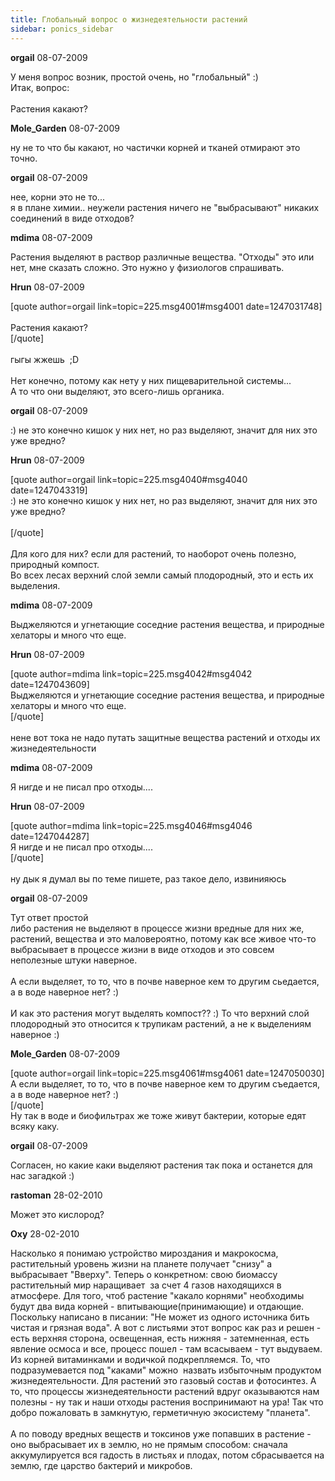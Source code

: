 ```yaml
---
title: Глобальный вопрос о жизнедеятельности растений
sidebar: ponics_sidebar
---
```


**orgail** 08-07-2009

У меня вопрос возник, простой очень, но &quot;глобальный&quot; :)<br />Итак, вопрос:<br /><br />Растения какают?

**Mole_Garden** 08-07-2009

ну не то что бы какают, но частички корней и тканей отмирают это точно.

**orgail** 08-07-2009

нее, корни это не то...<br />я в плане химии.. неужели растения ничего не &quot;выбрасывают&quot; никаких соединений в виде отходов?

**mdima** 08-07-2009

Растения выделяют в раствор различные вещества. &quot;Отходы&quot; это или нет, мне сказать сложно. Это нужно у физиологов спрашивать.

**Hrun** 08-07-2009

[quote author=orgail link=topic=225.msg4001#msg4001 date=1247031748]<br /><br />Растения какают?<br />[/quote]<br /><br />гыгы жжешь&nbsp;  ;D<br /><br />Нет конечно, потому как нету у них пищеварительной системы...<br />А то что они выделяют, это всего-лишь органика.<br />

**orgail** 08-07-2009

:) не это конечно кишок у них нет, но раз выделяют, значит для них это уже вредно?<br />

**Hrun** 08-07-2009

[quote author=orgail link=topic=225.msg4040#msg4040 date=1247043319]<br />:) не это конечно кишок у них нет, но раз выделяют, значит для них это уже вредно?<br /><br />[/quote]<br /><br />Для кого для них? если для растений, то наоборот очень полезно, природный компост.<br />Во всех лесах верхний слой земли самый плодородный, это и есть их выделения.<br />

**mdima** 08-07-2009

Выджеляются и угнетающие соседние растения вещества, и природные хелаторы и много что еще.

**Hrun** 08-07-2009

[quote author=mdima link=topic=225.msg4042#msg4042 date=1247043609]<br />Выджеляются и угнетающие соседние растения вещества, и природные хелаторы и много что еще.<br />[/quote]<br /><br />нене вот тока не надо путать защитные вещества растений и отходы их жизнедеятельности <br />

**mdima** 08-07-2009

Я нигде и не писал про отходы....

**Hrun** 08-07-2009

[quote author=mdima link=topic=225.msg4046#msg4046 date=1247044287]<br />Я нигде и не писал про отходы....<br />[/quote]<br /><br />ну дык я думал вы по теме пишете, раз такое дело, извинияюсь<br />

**orgail** 08-07-2009

Тут ответ простой<br />либо растения не выделяют в процессе жизни вредные для них же, растений, вещества и это маловероятно, потому как все живое что-то выбрасывает в процессе жизни в виде отходов и это совсем неполезные штуки наверное. <br /><br />А если выделяет, то то, что в почве наверное кем то другим сьедается, а в воде наверное нет? :)<br /><br />И как это растения могут выделять компост?? :) То что верхний слой плодородный это относится к трупикам растений, а не к выделениям наверное :)

**Mole_Garden** 08-07-2009

[quote author=orgail link=topic=225.msg4061#msg4061 date=1247050030]<br />А если выделяет, то то, что в почве наверное кем то другим съедается, а в воде наверное нет? :)<br />[/quote]<br />Ну так в воде и биофильтрах же тоже живут бактерии, которые едят всяку каку.

**orgail** 08-07-2009

Согласен, но какие каки выделяют растения так пока и останется для нас загадкой :)

**rastoman** 28-02-2010

Может это кислород?

**Oxy** 28-02-2010

Насколько я понимаю устройство мироздания и макрокосма, растительный уровень жизни на планете получает &quot;снизу&quot; а выбрасывает &quot;Вверху&quot;. Теперь о конкретном: свою биомассу растительный мир наращивает&nbsp; за счет 4 газов находящихся в атмосфере. Для того, чтоб растение &quot;какало корнями&quot; необходимы будут два вида корней - впитывающие(принимающие) и отдающие. Поскольку написано в писании: &quot;Не может из одного источника бить чистая и грязная вода&quot;. А вот с листьями этот вопрос как раз и решен -&nbsp; есть верхняя сторона, освещенная, есть нижняя - затемненная, есть явление осмоса и все, процесс пошел - там всасываем - тут выдуваем. Из корней витаминками и водичкой подкрепляемся. То, что подразумевается под &quot;каками&quot; можно&nbsp; назвать избыточным продуктом жизнедеятельности. Для растений это газовый состав и фотосинтез. А то, что процессы жизнедеятельности растений вдруг оказываются нам полезны - ну так и наши отходы растения воспринимают на ура! Так что добро пожаловать в замкнутую, герметичную экосистему &quot;планета&quot;.<br /><br />А по поводу вредных веществ и токсинов уже попавших в растение - оно выбрасывает их в землю, но не прямым способом: сначала аккумулируется вся гадость в листьях и плодах, потом сбрасывается на землю, где царство бактерий и микробов.

